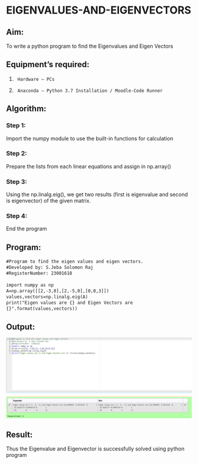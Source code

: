 # EIGENVALUES-AND-EIGENVECTORS

## Aim:

To write a python program to find the Eigenvalues and Eigen Vectors

## Equipment’s required:

1.      Hardware – PCs
2.      Anaconda – Python 3.7 Installation / Moodle-Code Runner

## Algorithm:

### Step 1:

Import the numpy module to use the built-in functions for calculation

### Step 2:

Prepare the lists from each linear equations and assign in np.array()

### Step 3:

Using the np.linalg.eig(), we get two results (first is eigenvalue and second is eigenvector) of the given matrix.

### Step 4:

End the program

## Program:

```
#Program to find the eigen values and eigen vectors.
#Developed by: S.Jeba Solomon Raj
#RegisterNumber: 23001618

import numpy as np
A=np.array([[2,-3,0],[2,-5,0],[0,0,3]])
values,vectors=np.linalg.eig(A)
print("Eigen values are {} and Eigen Vectors are {}".format(values,vectors))
```

## Output:

![output](/1.png)

## Result:

Thus the Eigenvalue and Eigenvector is successfully solved using python program
